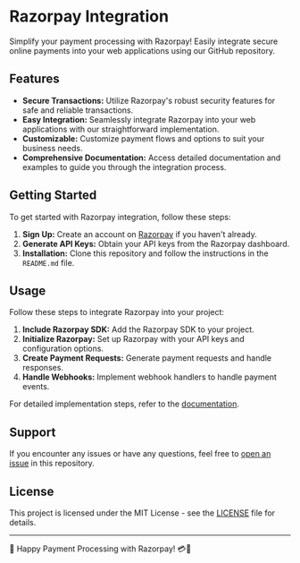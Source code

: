 # Razorpay Integration

Simplify your payment processing with Razorpay! Easily integrate secure online payments into your web applications using our GitHub repository.

## Features

- **Secure Transactions:** Utilize Razorpay's robust security features for safe and reliable transactions.
- **Easy Integration:** Seamlessly integrate Razorpay into your web applications with our straightforward implementation.
- **Customizable:** Customize payment flows and options to suit your business needs.
- **Comprehensive Documentation:** Access detailed documentation and examples to guide you through the integration process.

## Getting Started

To get started with Razorpay integration, follow these steps:

1. **Sign Up:** Create an account on [Razorpay](https://razorpay.com/) if you haven't already.
2. **Generate API Keys:** Obtain your API keys from the Razorpay dashboard.
3. **Installation:** Clone this repository and follow the instructions in the `README.md` file.

## Usage

Follow these steps to integrate Razorpay into your project:

1. **Include Razorpay SDK:** Add the Razorpay SDK to your project.
2. **Initialize Razorpay:** Set up Razorpay with your API keys and configuration options.
3. **Create Payment Requests:** Generate payment requests and handle responses.
4. **Handle Webhooks:** Implement webhook handlers to handle payment events.

For detailed implementation steps, refer to the [documentation](docs/).

## Support

If you encounter any issues or have any questions, feel free to [open an issue](https://github.com/yourusername/razorpay-integration/issues) in this repository.

## License

This project is licensed under the MIT License - see the [LICENSE](LICENSE) file for details.

---

🚀 Happy Payment Processing with Razorpay! 💳💸
